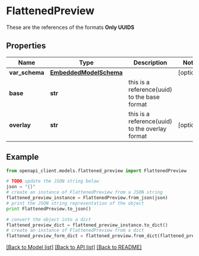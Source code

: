 # FlattenedPreview

These are the references of the formats **Only UUIDS**

## Properties
Name | Type | Description | Notes
------------ | ------------- | ------------- | -------------
**var_schema** | [**EmbeddedModelSchema**](EmbeddedModelSchema.md) |  | [optional] 
**base** | **str** | this is a reference(uuid) to the base format | 
**overlay** | **str** | this is a reference(uuid) to the overlay format | [optional] 

## Example

```python
from openapi_client.models.flattened_preview import FlattenedPreview

# TODO update the JSON string below
json = "{}"
# create an instance of FlattenedPreview from a JSON string
flattened_preview_instance = FlattenedPreview.from_json(json)
# print the JSON string representation of the object
print FlattenedPreview.to_json()

# convert the object into a dict
flattened_preview_dict = flattened_preview_instance.to_dict()
# create an instance of FlattenedPreview from a dict
flattened_preview_form_dict = flattened_preview.from_dict(flattened_preview_dict)
```
[[Back to Model list]](../README.md#documentation-for-models) [[Back to API list]](../README.md#documentation-for-api-endpoints) [[Back to README]](../README.md)


